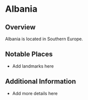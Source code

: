 # Albania
## Overview
Albania is located in Southern Europe.

## Notable Places
- Add landmarks here

## Additional Information
- Add more details here
